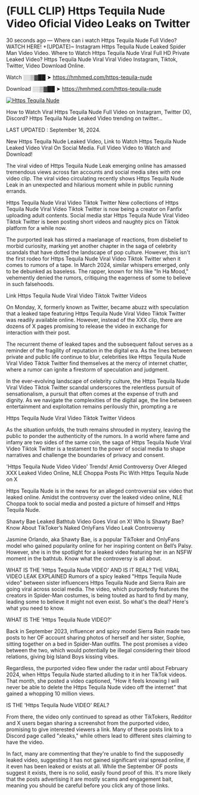 # (FULL CLIP) Https Tequila Nude Video Oficial Video Leaks on Twitter

30 seconds ago — Where can i watch Https Tequila Nude Full Video? WATCH HERE! +(UPDATE)~ Instagram Https Tequila Nude Leaked Spider Man Video Video. Where to Watch Https Tequila Nude Viral Full HD Private Leaked Video? Https Tequila Nude Viral Viral Video Instagram, Tiktok, Twitter, Video Download Online.

Watch ░░▒▓██ ➤ https://hmhmed.com/https-tequila-nude

Download ░░▒▓██ ➤ https://hmhmed.com/https-tequila-nude

[![Https Tequila Nude](https://i.imgur.com/dJHk4Zq.gif)](https://hmhmed.com/https-tequila-nude)

How to Watch Viral Https Tequila Nude Full Video on Instagram, Twitter (X), Discord? Https Tequila Nude Leaked Video trending on twitter...

LAST UPDATED : September 16, 2024.

New Https Tequila Nude Leaked Video, Link to Watch Https Tequila Nude Leaked Video Viral On Social Media. Full Video Video to Watch and Download!

The viral video of Https Tequila Nude Leak emerging online has amassed tremendous views across fan accounts and social media sites with one video clip. The viral video circulating recently shows Https Tequila Nude Leak in an unexpected and hilarious moment while in public running errands.

Https Tequila Nude Viral Video Tiktok Twitter New collections of Https Tequila Nude Viral Video Tiktok Twitter is now being a creator on Fanfix uploading adult contents. Social media star Https Tequila Nude Viral Video Tiktok Twitter is been posting short videos and naughty pics on Tiktok platform for a while now.

The purported leak has stirred a maelanage of reactions, from disbelief to morbid curiosity, marking yet another chapter in the saga of celebrity scandals that have dotted the landscape of pop culture. However, this isn't the first rodeo for Https Tequila Nude Viral Video Tiktok Twitter when it comes to rumors of a tape. In March 2024, similar whispers emerged, only to be debunked as baseless. The rapper, known for hits like "In Ha Mood," vehemently denied the rumors, critiquing the eagerness of some to believe in such falsehoods.

Link Https Tequila Nude Viral Video Tiktok Twitter Videos

On Monday, X, formerly known as Twitter, became abuzz with speculation that a leaked tape featuring Https Tequila Nude Viral Video Tiktok Twitter was readily available online. However, instead of the XXX clip, there are dozens of X pages promising to release the video in exchange for interaction with their post.

The recurrent theme of leaked tapes and the subsequent fallout serves as a reminder of the fragility of reputation in the digital era. As the lines between private and public life continue to blur, celebrities like Https Tequila Nude Viral Video Tiktok Twitter find themselves at the mercy of internet chatter, where a rumor can ignite a firestorm of speculation and judgment.

In the ever-evolving landscape of celebrity culture, the Https Tequila Nude Viral Video Tiktok Twitter scandal underscores the relentless pursuit of sensationalism, a pursuit that often comes at the expense of truth and dignity. As we navigate the complexities of the digital age, the line between entertainment and exploitation remains perilously thin, prompting a re

Https Tequila Nude Viral Video Tiktok Twitter Videos

As the situation unfolds, the truth remains shrouded in mystery, leaving the public to ponder the authenticity of the rumors. In a world where fame and infamy are two sides of the same coin, the saga of Https Tequila Nude Viral Video Tiktok Twitter is a testament to the power of social media to shape narratives and challenge the boundaries of privacy and consent.

'Https Tequila Nude Video Video' Trends! Amid Controversy Over Alleged XXX Leaked Video Online, NLE Choppa Posts Pic With Https Tequila Nude on X

Https Tequila Nude is in the news for an alleged controversial sex video that leaked online. Amidst the controversy over the leaked video online, NLE Choppa took to social media and posted a picture of himself and Https Tequila Nude.

Shawty Bae Leaked Bathtub Video Goes Viral on X! Who Is Shawty Bae? Know About TikToker’s Naked OnlyFans Video Leak Controversy

Jasmine Orlando, aka Shawty Bae, is a popular TikToker and OnlyFans model who gained popularity online for her inspiring content on Bell’s Palsy. However, she is in the spotlight for a leaked video featuring her in an NSFW moment in the bathtub. Know what the controversy is all about.

WHAT IS THE 'Https Tequila Nude VIDEO' AND IS IT REAL? THE VIRAL VIDEO LEAK EXPLAINED Rumors of a spicy leaked "Https Tequila Nude video" between sister influencers Https Tequila Nude and Sierra Rain are going viral across social media. The video, which purportedly features the creators in Spider-Man costumes, is being touted as hard to find by many, leading some to believe it might not even exist. So what's the deal? Here's what you need to know.

WHAT IS THE 'Https Tequila Nude VIDEO?'

Back in September 2023, influencer and spicy model Sierra Rain made two posts to her OF account sharing photos of herself and her sister, Sophie, sitting together on a bed in Spider-Man outfits. The post promises a video between the two, which would potentially be illegal considering their blood relations, giving big Island Boys kissing vibes.

Regardless, the purported video flew under the radar until about February 2024, when Https Tequila Nude started alluding to it in her TikTok videos. That month, she posted a video captioned, "How it feels knowing I will never be able to delete the Https Tequila Nude video off the internet" that gained a whopping 10 million views.

IS THE 'Https Tequila Nude VIDEO' REAL?

From there, the video only continued to spread as other TikTokers, Redditor and X users began sharing a screenshot from the purported video, promising to give interested viewers a link. Many of these posts link to a Discord page called "xleaks," while others lead to different sites claiming to have the video.

In fact, many are commenting that they're unable to find the supposedly leaked video, suggesting it has not gained significant viral spread online, if it even has been leaked or exists at all. While the September OF posts suggest it exists, there is no solid, easily found proof of this. It's more likely that the posts advertising it are mostly scams and engagement bait, meaning you should be careful before you click any of those links.